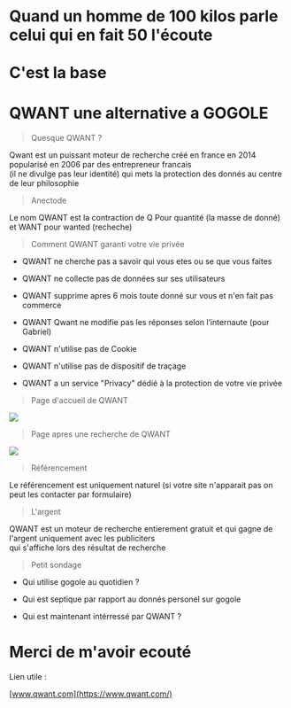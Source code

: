 # Quand un homme de 100 kilos parle </br>celui qui en fait 50 l'écoute</br></br>C'est la base

# QWANT une alternative a GOGOLE

> Quesque QWANT ?

Qwant est un puissant moteur de recherche créé en france en 2014 popularisé en 2006 par des entrepreneur francais</br>(il ne divulge pas leur identité) qui mets la protection des donnés au centre de leur philosophie

> Anectode

Le nom QWANT est la contraction de Q Pour quantité (la masse de donné) et WANT pour wanted (recheche)

> Comment QWANT garanti votre vie privée

- QWANT ne cherche pas a savoir qui vous etes ou se que vous faites

- QWANT ne collecte pas de données sur ses utilisateurs

- QWANT supprime apres 6 mois toute donné sur vous et n'en fait pas commerce

- QWANT Qwant ne modifie pas les réponses selon l’internaute (pour Gabriel)

- QWANT n'utilise pas de Cookie

- QWANT n'utilise pas de dispositif de traçage

- QWANT a un service "Privacy" dédié à la protection de votre vie privée

> Page d'accueil de QWANT

![](http://geeko.lesoir.be/wp-content/uploads/sites/58/2016/05/QWANT.jpg)

> Page apres une recherche de QWANT

![](http://s2.lemde.fr/image/2016/06/22/534x0/4955967_6_c5cd_une-page-de-resultats-de-recherche-de-qwant_cfb56b5a57dae6bf3064f0b36c994322.png)

> Référencement

Le référencement est uniquement naturel (si votre site n'apparait pas on peut les contacter par formulaire)

> L'argent

QWANT est un moteur de recherche entierement gratuit et qui gagne de l'argent uniquement avec les publiciters</br>qui s'affiche lors des résultat de recherche

> Petit sondage

- Qui utilise gogole au quotidien ?

- Qui est septique par rapport au donnés personel sur gogole

- Qui est maintenant intérressé par QWANT ?

# Merci de m'avoir ecouté

Lien utile :

[www.qwant.com](https://www.qwant.com/)
